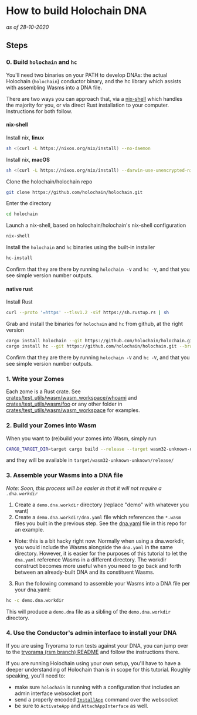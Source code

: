 # How to build Holochain DNA

*as of 28-10-2020*

## Steps

### 0. Build `holochain` and `hc`

You'll need two binaries on your PATH to develop DNAs: the actual Holochain (`holochain`) conductor binary, and the hc library which assists with assembling Wasms into a DNA file.

There are two ways you can approach that, via a [nix-shell](https://nixos.org/manual/nix/stable/#ch-installing-binary) which handles the majority for you, or via direct Rust installation to your computer. Instructions for both follow.

#### nix-shell

Install nix, **linux**
```bash
sh <(curl -L https://nixos.org/nix/install) --no-daemon
```
Install nix, **macOS**
```bash
sh <(curl -L https://nixos.org/nix/install) --darwin-use-unencrypted-nix-store-volume
```

Clone the holochain/holochain repo
```bash
git clone https://github.com/holochain/holochain.git
```

Enter the directory
```bash
cd holochain
```

Launch a nix-shell, based on holochain/holochain's nix-shell configuration
```bash
nix-shell
```

Install the `holochain` and `hc` binaries using the built-in installer
```bash
hc-install
```

Confirm that they are there by running `holochain -V` and `hc -V`, and that you see simple version number outputs.

#### native rust

Install Rust
```bash
curl --proto '=https' --tlsv1.2 -sSf https://sh.rustup.rs | sh
```

Grab and install the binaries for `holochain` and `hc` from github, at the right version
```bash
cargo install holochain --git https://github.com/holochain/holochain.git --branch develop
cargo install hc --git https://github.com/holochain/holochain.git --branch develop
```

Confirm that they are there by running `holochain -V` and `hc -V`, and that you see simple version number outputs.

### 1. Write your Zomes

Each zome is a Rust crate. See [crates/test_utils/wasm/wasm_workspace/whoami](../crates/test_utils/wasm/wasm_workspace/whoami) and [crates/test_utils/wasm/foo](../crates/test_utils/wasm/wasm_workspace/foo) or any other folder in [crates/test_utils/wasm/wasm_workspace](../crates/test_utils/wasm/wasm_workspace) for examples.

### 2. Build your Zomes into Wasm

When you want to (re)build your zomes into Wasm, simply run

```bash
CARGO_TARGET_DIR=target cargo build --release --target wasm32-unknown-unknown
```

and they will be available in `target/wasm32-unknown-unknown/release/`

### 3. Assemble your Wasms into a DNA file

*Note: Soon, this process will be easier in that it will not require a `.dna.workdir`*

1. Create a `demo.dna.workdir` directory (replace "demo" with whatever you want)
2. Create a `demo.dna.workdir/dna.yaml` file which references the `*.wasm` files you built in the previous step. See the [dna.yaml](dna.yaml) file in this repo for an example.
  - Note: this is a bit hacky right now. Normally when using a dna.workdir, you would include the Wasms alongside the `dna.yaml` in the same directory. However, it is easier for the purposes of this tutorial to let the `dna.yaml` reference Wasms in a different directory. The workdir construct becomes more useful when you need to go back and forth between an already-built DNA and its constituent Wasms.
3. Run the following command to assemble your Wasms into a DNA file per your dna.yaml:

```bash
hc -c demo.dna.workdir
```

This will produce a `demo.dna` file as a sibling of the `demo.dna.workdir` directory.

### 4. Use the Conductor's admin interface to install your DNA

If you are using Tryorama to run tests against your DNA, you can jump over to the [tryorama (rsm branch) README](https://github.com/holochain/tryorama/tree/rsm) and follow the instructions there.

If you are running Holochain using your own setup, you'll have to have a deeper understanding of Holochain than is in scope for this tutorial. Roughly speaking, you'll need to:

- make sure `holochain` is running with a configuration that includes an admin interface websocket port
- send a properly encoded [`InstallApp`](https://github.com/holochain/holochain/blob/7db6c1e340dd0e741dcc9ffd51ffc832caa36449/crates/types/src/app.rs#L14-L23) command over the websocket
- be sure to `ActivateApp` and `AttachAppInterface` as well.
